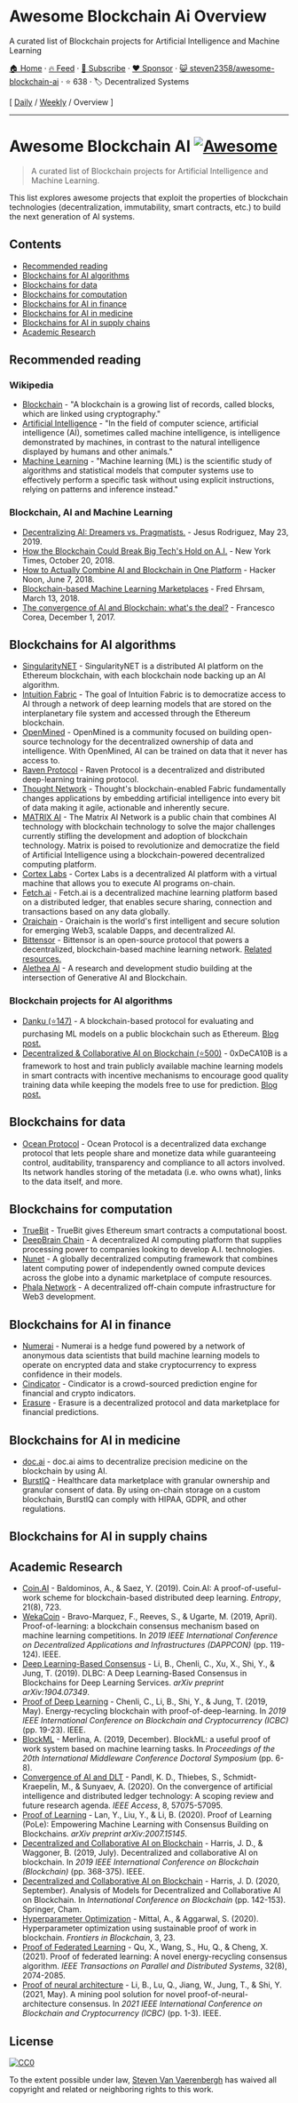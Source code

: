# Awesome Blockchain Ai Overview

A curated list of Blockchain projects for Artificial Intelligence and Machine Learning

[🏠 Home](/README.md) · [🔥 Feed](https://www.trackawesomelist.com/steven2358/awesome-blockchain-ai/rss.xml) · [📮 Subscribe](https://trackawesomelist.us17.list-manage.com/subscribe?u=d2f0117aa829c83a63ec63c2f&id=36a103854c) · [❤️  Sponsor](https://github.com/sponsors/theowenyoung) · [😺 steven2358/awesome-blockchain-ai](https://github.com/steven2358/awesome-blockchain-ai) · ⭐ 638 · 🏷️ Decentralized Systems

[ [Daily](/content/steven2358/awesome-blockchain-ai/README.md) / [Weekly](/content/steven2358/awesome-blockchain-ai/week/README.md) / Overview ]

---

# Awesome Blockchain AI  [![Awesome](https://awesome.re/badge.svg)](https://awesome.re)

> A curated list of Blockchain projects for Artificial Intelligence and Machine Learning.

This list explores awesome projects that exploit the properties of blockchain technologies (decentralization, immutability, smart contracts, etc.) to build the next generation of AI systems.

## Contents

*   [Recommended reading](#recommended-reading)
*   [Blockchains for AI algorithms](#blockchains-for-ai-algorithms)
*   [Blockchains for data](#blockchains-for-data)
*   [Blockchains for computation](#blockchains-for-computation)
*   [Blockchains for AI in finance](#blockchains-for-ai-in-finance)
*   [Blockchains for AI in medicine](#blockchains-for-ai-in-medicine)
*   [Blockchains for AI in supply chains](#blockchains-for-ai-in-supply-chains)
*   [Academic Research](#academic-research)

## Recommended reading

### Wikipedia

*   [Blockchain](https://en.wikipedia.org/wiki/Blockchain) - "A blockchain is a growing list of records, called blocks, which are linked using cryptography."
*   [Artificial Intelligence](https://en.wikipedia.org/wiki/Artificial_intelligence) - "In the field of computer science, artificial intelligence (AI), sometimes called machine intelligence, is intelligence demonstrated by machines, in contrast to the natural intelligence displayed by humans and other animals."
*   [Machine Learning](https://en.wikipedia.org/wiki/Machine_learning) - "Machine learning (ML) is the scientific study of algorithms and statistical models that computer systems use to effectively perform a specific task without using explicit instructions, relying on patterns and inference instead."

### Blockchain, AI and Machine Learning

*   [Decentralizing AI: Dreamers vs. Pragmatists.](https://www.linkedin.com/pulse/decentralizing-ai-dreamers-vs-pragmatists-jesus-rodriguez) - Jesus Rodriguez, May 23, 2019.
*   [How the Blockchain Could Break Big Tech's Hold on A.I.](https://www.nytimes.com/2018/10/20/technology/how-the-blockchain-could-break-big-techs-hold-on-ai.html) - New York Times, October 20, 2018.
*   [How to Actually Combine AI and Blockchain in One Platform](https://hackernoon.com/how-to-actually-combine-ai-and-blockchain-in-one-platform-ef937e919ec2) - Hacker Noon, June 7, 2018.
*   [Blockchain-based Machine Learning Marketplaces](https://medium.com/@FEhrsam/blockchain-based-machine-learning-marketplaces-cb2d4dae2c17) - Fred Ehrsam, March 13, 2018.
*   [The convergence of AI and Blockchain: what's the deal?](https://medium.com/@Francesco_AI/the-convergence-of-ai-and-blockchain-whats-the-deal-60c618e3accc) - Francesco Corea, December 1, 2017.

## Blockchains for AI algorithms

*   [SingularityNET](https://singularitynet.io/) - SingularityNET is a distributed AI platform on the Ethereum blockchain, with each blockchain node backing up an AI algorithm.
*   [Intuition Fabric](https://intuitionfabric.com) - The goal of Intuition Fabric is to democratize access to AI through a network of deep learning models that are stored on the interplanetary file system and accessed through the Ethereum blockchain.
*   [OpenMined](https://openmined.org/) - OpenMined is a community focused on building open-source technology for the decentralized ownership of data and intelligence. With OpenMined, AI can be trained on data that it never has access to.
*   [Raven Protocol](https://www.ravenprotocol.com/) - Raven Protocol is a decentralized and distributed deep-learning training protocol.
*   [Thought Network](https://thought.live/) - Thought's blockchain-enabled Fabric fundamentally changes applications by embedding artificial intelligence into every bit of data making it agile, actionable and inherently secure.
*   [MATRIX AI](https://www.matrix.io/) - The Matrix AI Network is a public chain that combines AI technology with blockchain technology to solve the major challenges currently stifling the development and adoption of blockchain technology. Matrix is poised to revolutionize and democratize the field of Artificial Intelligence using a blockchain-powered decentralized computing platform.
*   [Cortex Labs](https://www.cortexlabs.ai/) - Cortex Labs is a decentralized AI platform with a virtual machine that allows you to execute AI programs on-chain.
*   [Fetch.ai](https://fetch.ai/) - Fetch.ai is a decentralized machine learning platform based on a distributed ledger, that enables secure sharing, connection and transactions based on any data globally.
*   [Oraichain](https://orai.io/) - Oraichain is the world's first intelligent and secure solution for emerging Web3, scalable Dapps, and decentralized AI.
*   [Bittensor](https://bittensor.com/) - Bittensor is an open-source protocol that powers a decentralized, blockchain-based machine learning network. [Related resources.](https://taostats.io/links/)
*   [Alethea AI](https://alethea.ai/) - A research and development studio building at the intersection of Generative AI and Blockchain.

### Blockchain projects for AI algorithms

*   [Danku (⭐147)](https://github.com/algorithmiaio/danku) - A blockchain-based protocol for evaluating and purchasing ML models on a public blockchain such as Ethereum. [Blog post.](https://algorithmia.com/research/ml-models-on-blockchain)
*   [Decentralized & Collaborative AI on Blockchain (⭐500)](https://github.com/microsoft/0xDeCA10B) - 0xDeCA10B is a framework to host and train publicly available machine learning models in smart contracts with incentive mechanisms to encourage good quality training data while keeping the models free to use for prediction. [Blog post.](https://www.microsoft.com/en-us/research/blog/leveraging-blockchain-to-make-machine-learning-models-more-accessible/)

## Blockchains for data

*   [Ocean Protocol](https://oceanprotocol.com/) - Ocean Protocol is a decentralized data exchange protocol that lets people share and monetize data while guaranteeing control, auditability, transparency and compliance to all actors involved. Its network handles storing of the metadata (i.e. who owns what), links to the data itself, and more.

## Blockchains for computation

*   [TrueBit](https://truebit.io/) - TrueBit gives Ethereum smart contracts a computational boost.
*   [DeepBrain Chain](https://www.deepbrainchain.org/) - A decentralized AI computing platform that supplies processing power to companies looking to develop A.I. technologies.
*   [Nunet](https://www.nunet.io/) - A globally decentralized computing framework that combines latent computing power of independently owned compute devices across the globe into a dynamic marketplace of compute resources.
*   [Phala Network](https://phala.network/) - A decentralized off-chain compute infrastructure for Web3 development.

## Blockchains for AI in finance

*   [Numerai](https://numer.ai/) - Numerai is a hedge fund powered by a network of anonymous data scientists that build machine learning models to operate on encrypted data and stake cryptocurrency to express confidence in their models.
*   [Cindicator](https://cindicator.com/) - Cindicator is a crowd-sourced prediction engine for financial and crypto indicators.
*   [Erasure](https://erasure.xxx/) - Erasure is a decentralized protocol and data marketplace for financial predictions.

## Blockchains for AI in medicine

*   [doc.ai](https://doc.ai/about) - doc.ai aims to decentralize precision medicine on the blockchain by using AI.
*   [BurstIQ](https://www.burstiq.com/) - Healthcare data marketplace with granular ownership and granular consent of data. By using on-chain storage on a custom blockchain, BurstIQ can comply with HIPAA, GDPR, and other regulations.

## Blockchains for AI in supply chains

## Academic Research

*   [Coin.AI](https://doi.org/10.3390/e21080723) - Baldominos, A., & Saez, Y. (2019). Coin.AI: A proof-of-useful-work scheme for blockchain-based distributed deep learning. *Entropy*, 21(8), 723.
*   [WekaCoin](https://doi.org/10.1109/DAPPCON.2019.00023) - Bravo-Marquez, F., Reeves, S., & Ugarte, M. (2019, April). Proof-of-learning: a blockchain consensus mechanism based on machine learning competitions. In *2019 IEEE International Conference on Decentralized Applications and Infrastructures (DAPPCON)* (pp. 119-124). IEEE.
*   [Deep Learning-Based Consensus](https://arxiv.org/abs/1904.07349) - Li, B., Chenli, C., Xu, X., Shi, Y., & Jung, T. (2019). DLBC: A Deep Learning-Based Consensus in Blockchains for Deep Learning Services. *arXiv preprint arXiv:1904.07349*.
*   [Proof of Deep Learning](https://doi.org/10.1109/BLOC.2019.8751419) - Chenli, C., Li, B., Shi, Y., & Jung, T. (2019, May). Energy-recycling blockchain with proof-of-deep-learning. In *2019 IEEE International Conference on Blockchain and Cryptocurrency (ICBC)* (pp. 19-23). IEEE.
*   [BlockML](https://doi.org/10.1145/3366624.3368156) - Merlina, A. (2019, December). BlockML: a useful proof of work system based on machine learning tasks. In *Proceedings of the 20th International Middleware Conference Doctoral Symposium* (pp. 6-8).
*   [Convergence of AI and DLT](https://doi.org/10.1109/ACCESS.2020.2981447) - Pandl, K. D., Thiebes, S., Schmidt-Kraepelin, M., & Sunyaev, A. (2020). On the convergence of artificial intelligence and distributed ledger technology: A scoping review and future research agenda. *IEEE Access*, 8, 57075-57095.
*   [Proof of Learning](https://arxiv.org/abs/2007.15145) - Lan, Y., Liu, Y., & Li, B. (2020). Proof of Learning (PoLe): Empowering Machine Learning with Consensus Building on Blockchains. *arXiv preprint arXiv:2007.15145*.
*   [Decentralized and Collaborative AI on Blockchain](https://doi.org/10.1109/Blockchain.2019.00057) - Harris, J. D., & Waggoner, B. (2019, July). Decentralized and collaborative AI on blockchain. In *2019 IEEE International Conference on Blockchain (Blockchain)* (pp. 368-375). IEEE.
*   [Decentralized and Collaborative AI on Blockchain](https://doi.org/10.1007/978-3-030-59638-5_10) - Harris, J. D. (2020, September). Analysis of Models for Decentralized and Collaborative AI on Blockchain. In *International Conference on Blockchain* (pp. 142-153). Springer, Cham.
*   [Hyperparameter Optimization](https://doi.org/10.3389/fbloc.2020.00023) - Mittal, A., & Aggarwal, S. (2020). Hyperparameter optimization using sustainable proof of work in blockchain. *Frontiers in Blockchain*, 3, 23.
*   [Proof of Federated Learning](https://doi.org/10.1109/TPDS.2021.3056773) - Qu, X., Wang, S., Hu, Q., & Cheng, X. (2021). Proof of federated learning: A novel energy-recycling consensus algorithm. *IEEE Transactions on Parallel and Distributed Systems*, 32(8), 2074-2085.
*   [Proof of neural architecture](https://doi.org/10.1109/ICBC51069.2021.9461067) - Li, B., Lu, Q., Jiang, W., Jung, T., & Shi, Y. (2021, May). A mining pool solution for novel proof-of-neural-architecture consensus. In *2021 IEEE International Conference on Blockchain and Cryptocurrency (ICBC)* (pp. 1-3). IEEE.

## License

[![CC0](http://mirrors.creativecommons.org/presskit/buttons/88x31/svg/cc-zero.svg)](https://creativecommons.org/publicdomain/zero/1.0/)

To the extent possible under law, [Steven Van Vaerenbergh](https://github.com/steven2358) has waived all copyright and related or neighboring rights to this work.


